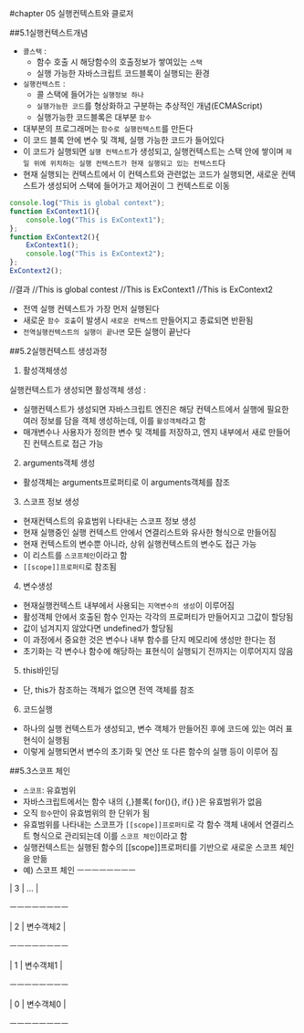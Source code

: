 #chapter 05 실행컨텍스트와 클로저

##5.1실행컨텍스트개념

- `콜스택` : 
	- 함수 호출 시 해당함수의 호출정보가 쌓여있는 `스택`
	- 실행 가능한 자바스크립트 코드블록이 실행되는 환경
- `실행컨텍스트` : 
	- 콜 스택에 들어가는 `실행정보 하나`
	- `실행가능한 코드`를 형상화하고 구분하는 추상적인 개념(ECMAScript)
	- 실행가능한 코드블록은 대부분 `함수`
- 대부분의 프로그래머는 `함수로 실행컨텍스트`를 만든다
- 이 코드 블록 안에 변수 및 객체, 실행 가능한 코드가 들어있다
- 이 코드가 실행되면 `실행 컨텍스트`가 생성되고, 실행컨텍스트는 스택 안에 쌓이며 `제일 위에 위치하는 실행 컨텍스트가 현재 실행되고 있는 컨텍스트`다
- 현재 실행되는 컨텍스트에서 이 컨텍스트와 관련없는 코드가 실행되면, 새로운 컨텍스트가 생성되어 스택에 들어가고 제어권이 그 컨텍스트로 이동

```javascript
console.log("This is global context");
function ExContext1(){
	console.log("This is ExContext1");
};
function ExContext2(){
	ExContext1();
	console.log("This is ExContext2");
};
ExContext2();
```

//결과
//This is global contest
//This is ExContext1
//This is ExContext2
- 전역 실행 컨텍스트가 가장 먼저 실행된다
- 새로운 `함수 호출`이 발생시 `새로운 컨텍스트` 만들어지고 종료되면 반환됨
- `전역실행컨텍스트의 실행이 끝나면` 모든 실행이 끝난다

##5.2실행컨텍스트 생성과정

1) 활성객체생성

실행컨텍스트가 생성되면 활성객체 생성 :
- 실행컨텍스트가 생성되면 자바스크립트 엔진은 해당 컨텍스트에서 실행에 필요한 여러 정보를 담을 객체 생성하는데, 이를 `활성객체`라고 함
- 매개변수나 사용자가 정의한 변수 및 객체를 저장하고, 엔지 내부에서 새로 만들어진 컨텍스트로 접근 가능

2) arguments객체 생성

- 활성객체는 arguments프로퍼티로 이 arguments객체를 참조

3) 스코프 정보 생성

- 현재컨텍스트의 유효범위 나타내는 스코프 정보 생성
- 현재 실행중인 실행 컨텍스트 안에서 연결리스트와 유사한 형식으로 만들어짐
- 현재 컨텍스트의 변수뿐 아니라, 상위 실행컨텍스트의 변수도 접근 가능
- 이 리스트를 `스코프체인`이라고 함
- `[[scope]]프로퍼티`로 참조됨

4) 변수생성

- 현재실행컨텍스트 내부에서 사용되는 `지역변수의 생성`이 이루어짐
- 활성객체 안에서 호출된 함수 인자는 각각의 프로퍼티가 만들어지고 그값이 할당됨
- 값이 넘겨지지 않았다면 undefined가 할당됨
- 이 과정에서 중요한 것은 변수나 내부 함수를 단지 메모리에 생성만 한다는 점
- 초기화는 각 변수나 함수에 해당하는 표현식이 실행되기 전까지는 이루어지지 않음

5) this바인딩

- 단, this가 참조하는 객체가 없으면 전역 객체를 참조

6) 코드실행
- 하나의 실행 컨텍스트가 생성되고, 변수 객체가 만들어진 후에 코드에 있는 여러 표현식이 실행됨
- 이렇게 실행되면서 변수의 초기화 및 연산 또 다른 함수의 실행 등이 이루어 짐

##5.3스코프 체인

- `스코프`: 유효범위
- 자바스크립트에서는 함수 내의 {,}블록( for(){}, if{} )은 유효범위가 없음
- 오직 `함수`만이 유효범위의 한 단위가 됨
- 유효범위를 나타내는 스코프가 `[[scope]]프로퍼티`로 각 함수 객체 내에서 연결리스트 형식으로 관리되는데 이를 `스코프 체인`이라고 함
- 실행컨텍스트는 실행된 함수의 [[scope]]프로퍼티를 기반으로 새로운 스코프 체인을 만듦
- 예) 스코프 체인
ㅡㅡㅡㅡㅡㅡㅡㅡ

| 3 | ...       |

ㅡㅡㅡㅡㅡㅡㅡㅡ

| 2 | 변수객체2 |

ㅡㅡㅡㅡㅡㅡㅡㅡ

| 1 | 변수객체1 |

ㅡㅡㅡㅡㅡㅡㅡㅡ

| 0 | 변수객체0 |

ㅡㅡㅡㅡㅡㅡㅡㅡ





